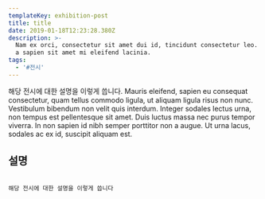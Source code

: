 ```yaml
---
templateKey: exhibition-post
title: title
date: 2019-01-18T12:23:28.380Z
description: >-
  Nam ex orci, consectetur sit amet dui id, tincidunt consectetur leo. Curabitur
  a sapien sit amet mi eleifend lacinia. 
tags:
  - '#전시'
---
```

해당 전시에 대한 설명을 이렇게 씁니다. Mauris eleifend, sapien eu consequat consectetur, quam tellus commodo ligula, ut aliquam ligula risus non nunc. Vestibulum bibendum non velit quis interdum. Integer sodales lectus urna, non tempus est pellentesque sit amet. Duis luctus massa nec purus tempor viverra. In non sapien id nibh semper porttitor non a augue. Ut urna lacus, sodales ac ex id, suscipit aliquam est.

## 설명

![]()

```
해당 전시에 대한 설명을 이렇게 씁니다
```
